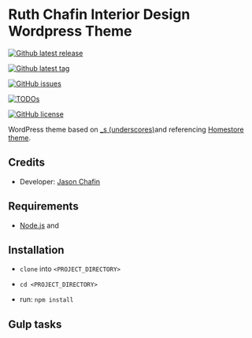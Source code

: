 # Ruth Chafin Interior Design Wordpress Theme #

[![Github latest release](https://badgen.net/github/release/Herm71/rcid-underscores?icon=github)](https://github.com/Herm71/rcid-underscores)

[![Github latest tag](https://badgen.net/github/tag/Herm71/rcid-underscores?icon=github&&color=orange)](https://github.com/Herm71/rcid-underscores)

[![GitHub issues](https://badgen.net/github/open-issues/Herm71/rcid-underscores?icon=github)](https://github.com/Herm71/rcid-underscores)

[![TODOs](https://img.shields.io/endpoint?url=https://todos.tickgit.com/badge?repo=github.com/Herm71/rcid-underscores)](https://todos.tickgit.com/browse?repo=github.com/Herm71/rcid-underscores)

[![GitHub license](https://badgen.net/github/license/Herm71/rcid-underscores?color=purple)](https://github.com/Herm71/rcid-underscores)

WordPress theme based on [_s (underscores)](https://underscores.me/)and referencing [Homestore theme](https://themes.woocommerce.com/homestore/).

## Credits ##

- Developer: [Jason Chafin](https://github.com/Herm71)

## Requirements ##

- [Node.js](https://nodejs.org/en/) and

## Installation ##

- `clone` into `<PROJECT_DIRECTORY>`

- `cd <PROJECT_DIRECTORY>`

- run: `npm install`

## Gulp tasks ###
